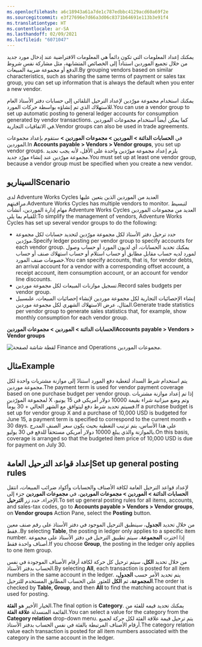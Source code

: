 ```yaml
---
ms.openlocfilehash: a6c18943a61a7de1c787edbbc4129acd60a69f2e
ms.sourcegitcommit: e3f27696e7d66a3d06c8371b64691e113b3e91f4
ms.translationtype: HT
ms.contentlocale: ar-SA
ms.lasthandoff: 02/09/2021
ms.locfileid: "6071047"
---
```

<span data-ttu-id="42503-101">يمكنك إعداد المعلومات التي تكون دائماً هي المعلومات الافتراضية عند إدخال مورد جديد من خلال تجميع الموردين استناداً إلى الخصائص المتشابهة، مثل مشاركة نفس شروط الدفع أو مجموعة ضريبة المبيعات.</span><span class="sxs-lookup"><span data-stu-id="42503-101">By grouping vendors based on similar characteristics, such as sharing the same terms of payment or sales tax group, you can set up information that is always the default when you enter a new vendor.</span></span>

<span data-ttu-id="42503-102">يمكنك استخدام مجموعة مورّدين لإعداد الترحيل التلقائي إلى حسابات دفتر الأستاذ العام للاستهلاك الذي تم إنشاؤه بواسطة حركات المورد.</span><span class="sxs-lookup"><span data-stu-id="42503-102">You can use a vendor group to set up automatic posting to general ledger accounts for consumption generated by vendor transactions.</span></span> <span data-ttu-id="42503-103">كما يمكن أيضاً استخدام مجموعات الموردين في الاتفاقيات التجارية.</span><span class="sxs-lookup"><span data-stu-id="42503-103">Vendor groups can also be used in trade agreements.</span></span> 

<span data-ttu-id="42503-104">في **الحسابات الدائنة > الموردين > مجموعات الموردين >** ستقوم بإعداد مجموعات الموردين.</span><span class="sxs-lookup"><span data-stu-id="42503-104">In **Accounts payable > Vendors > Vendor groups**, you set up vendor groups.</span></span> <span data-ttu-id="42503-105">يلزم إعداد مجموعة مورّدين واحدة على الأقل، لأنه يجب تحديد مجموعة مورّدين عند إنشاء مورّد جديد.</span><span class="sxs-lookup"><span data-stu-id="42503-105">You must set up at least one vendor group, because a vendor group must be specified when you create a new vendor.</span></span>

## <a name="scenario"></a><span data-ttu-id="42503-106">السيناريو</span><span class="sxs-lookup"><span data-stu-id="42503-106">Scenario</span></span>

<span data-ttu-id="42503-107">لدى Adventure Works Cycles العديد من الموردين الذين يتعين عليها مراقبتهم.</span><span class="sxs-lookup"><span data-stu-id="42503-107">Adventure Works Cycles has multiple vendors to monitor.</span></span> <span data-ttu-id="42503-108">لتبسيط مهام إدارة الموردين، أنشأت Adventure Works Cycles العديد من مجموعات الموردين للقيام بما يلي:</span><span class="sxs-lookup"><span data-stu-id="42503-108">To simplify the management of vendors, Adventure Works Cycles has set up several vendor groups to do the following:</span></span>

- <span data-ttu-id="42503-109">حدد ترحيل دفتر الأستاذ لكل مجموعة مورّدين لتحديد حسابات لكل مجموعة مورّدين.</span><span class="sxs-lookup"><span data-stu-id="42503-109">Specify ledger posting per vendor group to specify accounts for each vendor group.</span></span> <span data-ttu-id="42503-110">يمكنك تحديد الحسابات، أي لديون المورد أو حساب وصول لمورد لديه حساب مقابل مطابق أو حساب استلام أو حساب استهلاك صنف أو حساب خصومات صنف المورد.</span><span class="sxs-lookup"><span data-stu-id="42503-110">You can specify accounts, that is, for vendor debts, an arrival account for a vendor with a corresponding offset account, a receipt account, item consumption account, or an account for vendor line discounts.</span></span>
- <span data-ttu-id="42503-111">تسجيل موازنات المبيعات لكل مجموعة موردين.</span><span class="sxs-lookup"><span data-stu-id="42503-111">Record sales budgets per vendor group.</span></span> 
- <span data-ttu-id="42503-112">إنشاء الإحصائيات التجارية لكل مجموعة موردين لإنشاء إحصائيات المبيعات، علىسبيل المثال، عرض الاستهلاك الشهري لكل مجموعة موردين.</span><span class="sxs-lookup"><span data-stu-id="42503-112">Generate trade statistics per vendor group to generate sales statistics that, for example, show monthly consumption for each vendor group.</span></span>

<span data-ttu-id="42503-113">**الحسابات الدائنة > الموردين > مجموعات الموردين**</span><span class="sxs-lookup"><span data-stu-id="42503-113">**Accounts payable > Vendors > Vendor groups**</span></span>
 
![لقطة شاشة لصفحة Finance and Operations مجموعات الموردين.](../media/vendor-groups.png)

## <a name="example"></a><span data-ttu-id="42503-115">مثال</span><span class="sxs-lookup"><span data-stu-id="42503-115">Example</span></span> 

<span data-ttu-id="42503-116">يتم استخدام شرط السداد لتغطية دفع المورد استنادً إلى موازنة مشتريات واحدة لكل مجموعة موردين.</span><span class="sxs-lookup"><span data-stu-id="42503-116">The payment term is used for vendor payment coverage based on one purchase budget per vendor group.</span></span> <span data-ttu-id="42503-117">إذا تم إعداد موازنة مشتريات لمجموعة المورّدين X وتم وضع ميزانية شراء بقيمة 10000 دولار أمريكي في 15 يونيو، فسيتم تحديد شرط دفع ليتوافق مع الشهر الحالي + 30 يوماً.</span><span class="sxs-lookup"><span data-stu-id="42503-117">If a purchase budget is set up for vendor group X and a purchase of 10,000 USD is budgeted for June 15, a payment term is specified to correspond to the current month + 30 days.</span></span> <span data-ttu-id="42503-118">على هذا الأساس، يتم ترتيب التغطية بحيث يكون سعر الصنف المدرج بالموازنة والذي يبلغ 10000 دولار أمريكي مستحقاً للدفع في 30 يوليو.</span><span class="sxs-lookup"><span data-stu-id="42503-118">On this basis, coverage is arranged so that the budgeted item price of 10,000 USD is due for payment on July 30.</span></span>
 
## <a name="set-up-general-posting-rules"></a><span data-ttu-id="42503-119">إعداد قواعد الترحيل العامة</span><span class="sxs-lookup"><span data-stu-id="42503-119">Set up general posting rules</span></span> 

<span data-ttu-id="42503-120">لإعداد قواعد الترحيل العامة لكافة الأصناف والحسابات وأكواد ضرائب المبيعات، انتقل إلى **‎الحسابات الدائنة > الموردين > مجموعات الموردين**، في **مجموعات الموردين** جزء الإجراء، حدد زر **الترحيل**.</span><span class="sxs-lookup"><span data-stu-id="42503-120">To set up general posting rules for all items, accounts, and sales-tax codes, go to **Accounts payable > Vendors > Vendor groups**, on **Vendor groups** Action Pane, select the **Posting** button.</span></span>

<span data-ttu-id="42503-121">من خلال تحديد **الجدول**، سينطبق الترحيل الموجود في دفتر الأستاذ على رقم صنف معين فقط..</span><span class="sxs-lookup"><span data-stu-id="42503-121">By selecting **Table**, the posting in ledger only applies to a specific item number.</span></span> <span data-ttu-id="42503-122">إذا اخترت **المجموعة**، سيتم تطبيق الترحيل في دفتر الأستاذ على مجموعة أصناف واحدة فقط.</span><span class="sxs-lookup"><span data-stu-id="42503-122">If you choose **Group**, the posting in the ledger only applies to one item group.</span></span>

<span data-ttu-id="42503-123">من خلال تحديد **الكل**، سيتم ترحيل كل حركة لكافة أرقام الأصناف الموجودة في نفس الحساب بدفتر الأستاذ.</span><span class="sxs-lookup"><span data-stu-id="42503-123">By selecting **All**, each transaction is posted for all item numbers in the same account in the ledger.</span></span> <span data-ttu-id="42503-124">يتم تحديد الأمر حسب **الجدول، المجموعة**، ثم **الكل** للعثور على الحساب المطابق المستخدم للترحيل.</span><span class="sxs-lookup"><span data-stu-id="42503-124">The order is checked by **Table, Group**, and then **All** to find the matching account that is used for posting.</span></span>

<span data-ttu-id="42503-125">الخيار الأخير هو **الفئة**.</span><span class="sxs-lookup"><span data-stu-id="42503-125">The final option is **Category**.</span></span> <span data-ttu-id="42503-126">يمكنك تحديد قيمه للفئة من القائمة المنسدلة **علاقة الفئة**.</span><span class="sxs-lookup"><span data-stu-id="42503-126">You can select a value for the category from the **Category relation** drop-down menu.</span></span> <span data-ttu-id="42503-127">يتم ترحيل قيمة علاقة الفئة لكل حركة لجميع أرقام الأصناف المرتبطة بالفئة في نفس الحساب بدفتر الأستاذ.</span><span class="sxs-lookup"><span data-stu-id="42503-127">The category relation value each transaction is posted for all item numbers associated with the category in the same account in the ledger.</span></span>
 

